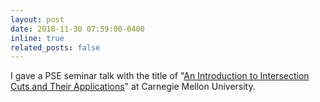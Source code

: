 ```yaml
---
layout: post
date: 2018-11-30 07:59:00-0400
inline: true
related_posts: false
---
```


I gave a PSE seminar talk with the title of "<a href="/assets/pdf/PSE_Seminar_Akang_Wang_2018_11_30.pdf" target="_blank">An Introduction to Intersection Cuts and Their Applications</a>" at Carnegie Mellon University.